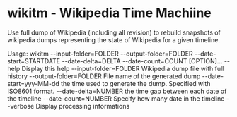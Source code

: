 # wikitm - Wikipedia Time Machiine 

Use full dump of Wikipedia (including all revision) to rebuild snapshots of wikipedia dumps 
representing the state of Wikipedia for a given timeline. 


Usage: wikitm --input-folder=FOLDER --output-folder=FOLDER --date-start=STARTDATE --date-delta=DELTA --date-count=COUNT [OPTION]...
--help		Display this help
--input-folder=FOLDER		Wikipedia dump file with full history
--output-folder=FOLDER		File name of the generated dump
--date-start=yyy-MM-dd		the time used to generate the dump. Specified with ISO8601 format.
--date-delta=NUMBER		the time gap between each date of the timeline
--date-count=NUMBER		Specify how many date in the timeline 
--verbose		Display processing informations



